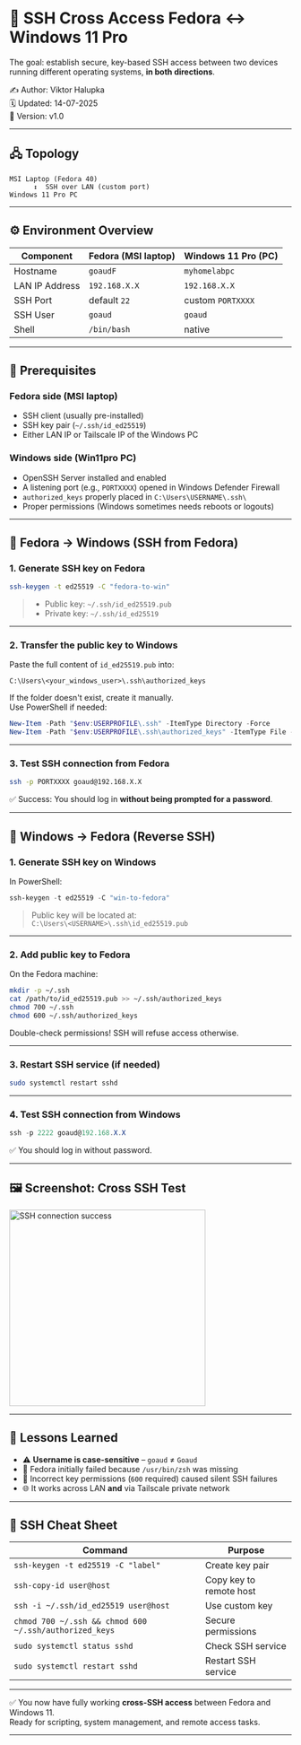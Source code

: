 # 🔁 SSH Cross Access Fedora ↔ Windows 11 Pro

The goal: establish secure, key-based SSH access between two devices running different operating systems, **in both directions**.

✍️ Author: Viktor Halupka  
🗓️ Updated: 14-07-2025  
📄 Version: v1.0

---

## 🖧 Topology

```
MSI Laptop (Fedora 40)
      ↕  SSH over LAN (custom port)
Windows 11 Pro PC
```

---

## ⚙️ Environment Overview

| Component            | Fedora (MSI laptop) | Windows 11 Pro (PC) |
|---------------------|---------------------|----------------------|
| Hostname            | `goaudF`            | `myhomelabpc`        |
| LAN IP Address      | `192.168.X.X`       | `192.168.X.X`        |
| SSH Port            | default `22`        | custom `PORTXXXX`    |
| SSH User            | `goaud`             | `goaud`              |
| Shell               | `/bin/bash`         | native               |

---

## 🧩 Prerequisites

### Fedora side (MSI laptop)

- SSH client (usually pre-installed)
- SSH key pair (`~/.ssh/id_ed25519`)
- Either LAN IP or Tailscale IP of the Windows PC

### Windows side (Win11pro PC)

- OpenSSH Server installed and enabled
- A listening port (e.g., `PORTXXXX`) opened in Windows Defender Firewall
- `authorized_keys` properly placed in `C:\Users\USERNAME\.ssh\`
- Proper permissions (Windows sometimes needs reboots or logouts)

---

## 🚀 Fedora → Windows (SSH from Fedora)

### 1. Generate SSH key on Fedora

```bash
ssh-keygen -t ed25519 -C "fedora-to-win"
```

> - Public key: `~/.ssh/id_ed25519.pub`  
> - Private key: `~/.ssh/id_ed25519`

---

### 2. Transfer the public key to Windows

Paste the full content of `id_ed25519.pub` into:

```
C:\Users\<your_windows_user>\.ssh\authorized_keys
```

If the folder doesn't exist, create it manually.  
Use PowerShell if needed:

```powershell
New-Item -Path "$env:USERPROFILE\.ssh" -ItemType Directory -Force
New-Item -Path "$env:USERPROFILE\.ssh\authorized_keys" -ItemType File -Force
```

---

### 3. Test SSH connection from Fedora

```bash
ssh -p PORTXXXX goaud@192.168.X.X
```

✅ Success: You should log in **without being prompted for a password**.

---

## 🔁 Windows → Fedora (Reverse SSH)

### 1. Generate SSH key on Windows

In PowerShell:

```powershell
ssh-keygen -t ed25519 -C "win-to-fedora"
```

> Public key will be located at:  
> `C:\Users\<USERNAME>\.ssh\id_ed25519.pub`

---

### 2. Add public key to Fedora

On the Fedora machine:

```bash
mkdir -p ~/.ssh
cat /path/to/id_ed25519.pub >> ~/.ssh/authorized_keys
chmod 700 ~/.ssh
chmod 600 ~/.ssh/authorized_keys
```

Double-check permissions! SSH will refuse access otherwise.

---

### 3. Restart SSH service (if needed)

```bash
sudo systemctl restart sshd
```

---

### 4. Test SSH connection from Windows

```powershell
ssh -p 2222 goaud@192.168.X.X
```

✅ You should log in without password.

---

## 🖼️ Screenshot: Cross SSH Test

<img src="images/cross_ssh.jpg" alt="SSH connection success" width="350">

---

## 📘 Lessons Learned

- ⚠️ **Username is case-sensitive** – `goaud` ≠ `Goaud`
- 🧨 Fedora initially failed because `/usr/bin/zsh` was missing
- 🔐 Incorrect key permissions (`600` required) caused silent SSH failures
- 🌐 It works across LAN **and** via Tailscale private network

---

## 📎 SSH Cheat Sheet

| Command | Purpose |
|--------|---------|
| `ssh-keygen -t ed25519 -C "label"` | Create key pair |
| `ssh-copy-id user@host`           | Copy key to remote host |
| `ssh -i ~/.ssh/id_ed25519 user@host` | Use custom key |
| `chmod 700 ~/.ssh && chmod 600 ~/.ssh/authorized_keys` | Secure permissions |
| `sudo systemctl status sshd`      | Check SSH service |
| `sudo systemctl restart sshd`     | Restart SSH service |

---

✅ You now have fully working **cross-SSH access** between Fedora and Windows 11.  
Ready for scripting, system management, and remote access tasks.  

---
